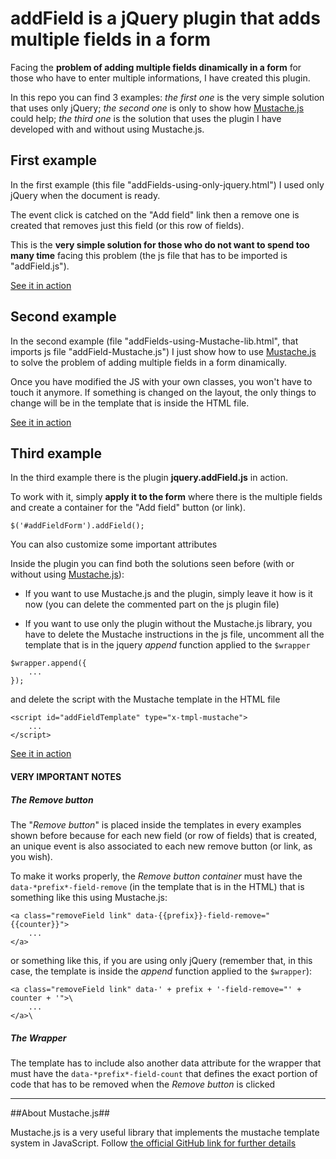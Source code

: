 # addField is a jQuery plugin that adds multiple fields in a form

Facing the **problem of adding multiple fields dinamically in a form** for those who have to enter multiple informations, I have created this plugin.

In this repo you can find 3 examples: *the first one* is the very simple solution that uses only jQuery; *the second one* is only to show how [Mustache.js](https://github.com/janl/mustache.js/) could help; *the third one* is the solution that uses the plugin I have developed with and without using Mustache.js.

## First example

In the first example (this file "addFields-using-only-jquery.html") I used only jQuery when the document is ready.

The event click is catched on the "Add field" link then  a remove one is created that removes just this field (or this row of fields).

This is the **very simple solution for those who do not want to spend too many time** facing this problem (the js file that has to be imported is "addField.js").

[See it in action](http://riccardoandreatta.com/web-app/addField/addFields-using-only-jquery.html)

## Second example

In the second example (file "addFields-using-Mustache-lib.html", that imports js file "addField-Mustache.js") I just show how to use [Mustache.js](https://github.com/janl/mustache.js/) to solve the problem of adding multiple fields in a form dinamically.

Once you have modified the JS with your own classes, you won't have to touch it anymore. If something is changed on the layout, the only things to change will be in the template that is inside the HTML file.

[See it in action](http://riccardoandreatta.com/web-app/addField/addFields-using-Mustache-lib.html)

## Third example

In the third example there is the plugin **jquery.addField.js** in action.

To work with it, simply **apply it to the form** where there is the multiple fields and create a container for the "Add field" button (or link).

```
$('#addFieldForm').addField();
```

You can also customize some important attributes



Inside the plugin you can find both the solutions seen before (with or without using [Mustache.js](https://github.com/janl/mustache.js/)):

* If you want to use Mustache.js and the plugin, simply leave it how is it now (you can delete the commented part on the js plugin file)

* If you want to use only the plugin without the Mustache.js library, you have to delete the Mustache instructions in the js file, uncomment all the template that is in the jquery *append* function applied to the ```$wrapper```

```
$wrapper.append({
	...
});
```

and delete the script with the Mustache template in the HTML file

```
<script id="addFieldTemplate" type="x-tmpl-mustache">
	...
</script>
```

[See it in action](http://riccardoandreatta.com/web-app/addField/addFields-using-plugin-jquery.addField-and-Mustache-lib.html)

#### VERY IMPORTANT NOTES

##### The *Remove button*

The "*Remove button*" is placed inside the templates in every examples shown before because for each new field (or row of fields) that is created, an unique event is also associated to each new remove button (or link, as you wish).

To make it works properly, the *Remove button container* must have the ```data-*prefix*-field-remove``` (in the template that is in the HTML) that is something like this using Mustache.js:

```
<a class="removeField link" data-{{prefix}}-field-remove="{{counter}}">
	...
</a>
```

or something like this, if you are using only jQuery (remember that, in this case, the template is inside the *append* function applied to the ```$wrapper```):

```
<a class="removeField link" data-' + prefix + '-field-remove="' + counter + '">\
	...
</a>\
```

##### The *Wrapper*

The template has to include also another data attribute for the wrapper that must have the ```data-*prefix*-field-count``` that defines the exact portion of code that has to be removed when the *Remove button* is clicked

---------

##About Mustache.js##

Mustache.js is a very useful library that implements the mustache template system in JavaScript. Follow [the official GitHub link for further details](https://github.com/janl/mustache.js/)
